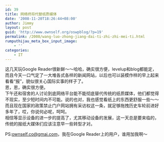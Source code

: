 ```yaml
---
id: 39
title: 网络终将代替纸质媒体
date: '2008-11-20T18:26:44+08:00'
author: Jimmy
layout: post
guid: 'http://www.ownself.org/oswpblog/?p=19'
permalink: /2008/wang-luo-zhong-jiang-dai-ti-zhi-zhi-mei-ti.html
rumputhijau_meta_box_input_image:
    - ''
categories:
    - IT
---
```


 这几天玩Google Reader很新鲜～～哈哈，确实很方便，levelup和blog都能定，而且今天一口气定了一大堆各式各样的新闻网站，以后也可以装模作样的早上起来看看“报”，貌似很关心国际实事的样子了。  
 恩，恩，确实很方便。  
 下午还和宿舍的人讨论到底网络平台能不能彻底替代传统的纸质媒体，他们都觉得不现实，至少短时间内不可能。说的也对，我也感觉看纸上的东西更舒服一些～～而且现在国家的政策禁止门户网站拥有采访权这一条，就足够拖拽历史车轮前进好多年了，哎，你说何必呢，呵呵。  
 相信等显示设备的进一步的提高了，尤其移动设备的发展，这一天总是要来临的，传统的报纸大媒体们应该注意早一些转型才对。

 PS:ownself.co@gmai.com，我在Google Reader上的用户，谁用加我啊～